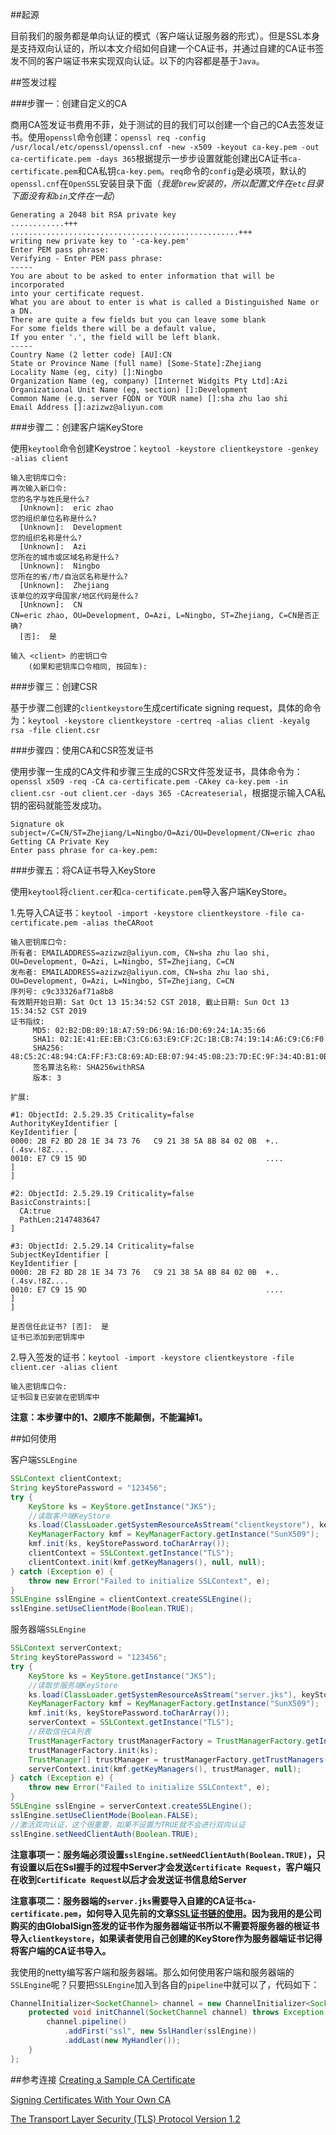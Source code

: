 ##起源

目前我们的服务都是单向认证的模式（客户端认证服务器的形式）。但是SSL本身是支持双向认证的，所以本文介绍如何自建一个CA证书，并通过自建的CA证书签发不同的客户端证书来实现双向认证。以下的内容都是基于`Java`。

##签发过程

###步骤一：创建自定义的CA

商用CA签发证书费用不菲，处于测试的目的我们可以创建一个自己的CA去签发证书。使用`openssl`命令创建：`
openssl req -config /usr/local/etc/openssl/openssl.cnf -new -x509 -keyout ca-key.pem -out ca-certificate.pem -days 365
`根据提示一步步设置就能创建出CA证书`ca-certificate.pem`和CA私钥`ca-key.pem`。`req`命令的`config`是必填项，默认的`openssl.cnf`在`OpenSSL`安装目录下面（*我是`brew`安装的，所以配置文件在`etc`目录下面没有和`bin`文件在一起*）

```shell
Generating a 2048 bit RSA private key
............+++
...................................................+++
writing new private key to '-ca-key.pem'
Enter PEM pass phrase:
Verifying - Enter PEM pass phrase:
-----
You are about to be asked to enter information that will be incorporated
into your certificate request.
What you are about to enter is what is called a Distinguished Name or a DN.
There are quite a few fields but you can leave some blank
For some fields there will be a default value,
If you enter '.', the field will be left blank.
-----
Country Name (2 letter code) [AU]:CN
State or Province Name (full name) [Some-State]:Zhejiang
Locality Name (eg, city) []:Ningbo
Organization Name (eg, company) [Internet Widgits Pty Ltd]:Azi
Organizational Unit Name (eg, section) []:Development
Common Name (e.g. server FQDN or YOUR name) []:sha zhu lao shi
Email Address []:azizwz@aliyun.com
```

###步骤二：创建客户端KeyStore

使用`keytool`命令创建Keystroe：`keytool -keystore clientkeystore -genkey -alias client`

```shell
输入密钥库口令:
再次输入新口令:
您的名字与姓氏是什么?
  [Unknown]:  eric zhao
您的组织单位名称是什么?
  [Unknown]:  Development
您的组织名称是什么?
  [Unknown]:  Azi
您所在的城市或区域名称是什么?
  [Unknown]:  Ningbo
您所在的省/市/自治区名称是什么?
  [Unknown]:  Zhejiang
该单位的双字母国家/地区代码是什么?
  [Unknown]:  CN
CN=eric zhao, OU=Development, O=Azi, L=Ningbo, ST=Zhejiang, C=CN是否正确?
  [否]:  是

输入 <client> 的密钥口令
	(如果和密钥库口令相同, 按回车):
```

###步骤三：创建CSR

基于步骤二创建的`clientkeystore`生成certificate signing request，具体的命令为：`keytool -keystore clientkeystore -certreq -alias client -keyalg rsa -file client.csr`

###步骤四：使用CA和CSR签发证书

使用步骤一生成的CA文件和步骤三生成的CSR文件签发证书，具体命令为：`openssl x509 -req -CA ca-certificate.pem -CAkey ca-key.pem -in client.csr -out client.cer -days 365 -CAcreateserial`，根据提示输入CA私钥的密码就能签发成功。

```shell
Signature ok
subject=/C=CN/ST=Zhejiang/L=Ningbo/O=Azi/OU=Development/CN=eric zhao
Getting CA Private Key
Enter pass phrase for ca-key.pem:
```

###步骤五：将CA证书导入KeyStore

使用`keytool`将`client.cer`和`ca-certificate.pem`导入客户端KeyStore。

1.先导入CA证书：`keytool -import -keystore clientkeystore -file ca-certificate.pem -alias theCARoot`

```shell
输入密钥库口令:
所有者: EMAILADDRESS=azizwz@aliyun.com, CN=sha zhu lao shi, OU=Development, O=Azi, L=Ningbo, ST=Zhejiang, C=CN
发布者: EMAILADDRESS=azizwz@aliyun.com, CN=sha zhu lao shi, OU=Development, O=Azi, L=Ningbo, ST=Zhejiang, C=CN
序列号: c9c33326af71a8b8
有效期开始日期: Sat Oct 13 15:34:52 CST 2018, 截止日期: Sun Oct 13 15:34:52 CST 2019
证书指纹:
	 MD5: 02:B2:DB:89:18:A7:59:D6:9A:16:D0:69:24:1A:35:66
	 SHA1: 02:1E:41:EE:EB:C3:C6:63:E9:CF:2C:1B:CB:74:19:14:A6:C9:C6:F0
	 SHA256: 48:C5:2C:48:94:CA:FF:F3:C8:69:AD:EB:07:94:45:08:23:7D:EC:9F:34:4D:B1:0B:B9:B1:19:FD:CD:CA:F5:24
	 签名算法名称: SHA256withRSA
	 版本: 3

扩展:

#1: ObjectId: 2.5.29.35 Criticality=false
AuthorityKeyIdentifier [
KeyIdentifier [
0000: 2B F2 BD 28 1E 34 73 76   C9 21 38 5A 8B 84 02 0B  +..(.4sv.!8Z....
0010: E7 C9 15 9D                                        ....
]
]

#2: ObjectId: 2.5.29.19 Criticality=false
BasicConstraints:[
  CA:true
  PathLen:2147483647
]

#3: ObjectId: 2.5.29.14 Criticality=false
SubjectKeyIdentifier [
KeyIdentifier [
0000: 2B F2 BD 28 1E 34 73 76   C9 21 38 5A 8B 84 02 0B  +..(.4sv.!8Z....
0010: E7 C9 15 9D                                        ....
]
]

是否信任此证书? [否]:  是
证书已添加到密钥库中
```

2.导入签发的证书：`keytool -import -keystore clientkeystore -file client.cer -alias client`

```shell
输入密钥库口令:
证书回复已安装在密钥库中
```
**注意：本步骤中的1、2顺序不能颠倒，不能漏掉1。**

##如何使用

客户端`SSLEngine `

```java
SSLContext clientContext;
String keyStorePassword = "123456";
try {
    KeyStore ks = KeyStore.getInstance("JKS");
    //读取客户端KeyStore
    ks.load(ClassLoader.getSystemResourceAsStream("clientkeystore"), keyStorePassword.toCharArray());
    KeyManagerFactory kmf = KeyManagerFactory.getInstance("SunX509");
    kmf.init(ks, keyStorePassword.toCharArray());
    clientContext = SSLContext.getInstance("TLS");
    clientContext.init(kmf.getKeyManagers(), null, null);
} catch (Exception e) {
    throw new Error("Failed to initialize SSLContext", e);
}
SSLEngine sslEngine = clientContext.createSSLEngine();
sslEngine.setUseClientMode(Boolean.TRUE);
```
服务器端`SSLEngine `

```java
SSLContext serverContext;
String keyStorePassword = "123456";
try {
    KeyStore ks = KeyStore.getInstance("JKS");
    //读取步服务端KeyStore
    ks.load(ClassLoader.getSystemResourceAsStream("server.jks"), keyStorePassword.toCharArray());
    KeyManagerFactory kmf = KeyManagerFactory.getInstance("SunX509");
    kmf.init(ks, keyStorePassword.toCharArray());
    serverContext = SSLContext.getInstance("TLS");
	//获取信任CA列表
    TrustManagerFactory trustManagerFactory = TrustManagerFactory.getInstance(TrustManagerFactory.getDefaultAlgorithm());
    trustManagerFactory.init(ks);
    TrustManager[] trustManager = trustManagerFactory.getTrustManagers();
    serverContext.init(kmf.getKeyManagers(), trustManager, null);
} catch (Exception e) {
    throw new Error("Failed to initialize SSLContext", e);
}
SSLEngine sslEngine = serverContext.createSSLEngine();
sslEngine.setUseClientMode(Boolean.FALSE);
//激活双向认证，这个很重要，如果不设置为TRUE就不会进行双向认证
sslEngine.setNeedClientAuth(Boolean.TRUE);
```
**注意事项一：服务端必须设置`sslEngine.setNeedClientAuth(Boolean.TRUE)`，只有设置以后在Ssl握手的过程中Server才会发送`Certificate Request`，客户端只在收到`Certificate Request`以后才会发送证书信息给Server**

**注意事项二：服务器端的`server.jks`需要导入自建的CA证书`ca-certificate.pem`，如何导入见先前的文章[SSL证书链的使用](http://eric3zhao.me/SSL证书链的使用/)。因为我用的是公司购买的由GlobalSign签发的证书作为服务器端证书所以不需要将服务器的根证书导入`clientkeystore`，如果读者使用自己创建的KeyStore作为服务器端证书记得将客户端的CA证书导入。**

我使用的netty编写客户端和服务器端。那么如何使用客户端和服务器端的`SSLEngine`呢？只要把`SSLEngine`加入到各自的`pipeline`中就可以了，代码如下：

```java
ChannelInitializer<SocketChannel> channel = new ChannelInitializer<SocketChannel>() {
    protected void initChannel(SocketChannel channel) throws Exception {
        channel.pipeline()
            .addFirst("ssl", new SslHandler(sslEngine))
            .addLast(new MyHandler());
    }
};

```

##参考连接
[Creating a Sample CA Certificate](https://docs.oracle.com/cd/E19509-01/820-3503/ggeyj/index.html)

[Signing Certificates With Your Own CA](https://docs.oracle.com/cd/E19509-01/820-3503/ggezy/index.html)

[The Transport Layer Security (TLS) Protocol Version 1.2](https://tools.ietf.org/html/rfc5246#section-7.4.1.3)

